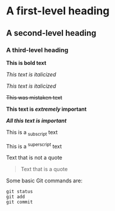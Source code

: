 # A first-level heading
## A second-level heading
### A third-level heading

**This is bold text**

*This text is italicized*

_This text is italicized_

~~This was mistaken text~~

**This text is _extremely_ important**

***All this text is important***

This is a <sub>subscript</sub> text

This is a <sup>superscript</sup> text

Text that is not a quote

> Text that is a quote

Some basic Git commands are:
```
git status
git add
git commit
```


